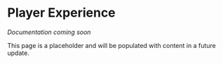 # Player Experience

*Documentation coming soon*

This page is a placeholder and will be populated with content in a future update.
